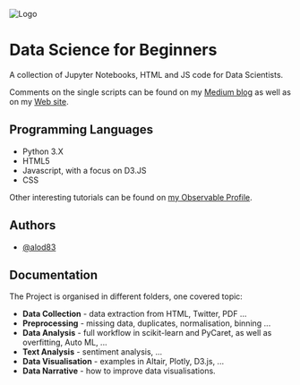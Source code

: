 
![Logo](https://alod83online.files.wordpress.com/2021/07/logo.jpg)

    
# Data Science for Beginners

A collection of Jupyter Notebooks, HTML and JS code for Data Scientists.

Comments on the single scripts can be found on my [Medium blog](https://alod83.medium.com/) as well as on my [Web site](https://alod83.altervista.org/).

## Programming Languages
* Python 3.X
* HTML5
* Javascript, with a focus on D3.JS
* CSS

Other interesting tutorials can be found on [my Observable Profile](https://observablehq.com/@alod83).
## Authors

- [@alod83](https://www.github.com/alod83)

  
## Documentation

The Project is organised in different folders, one covered topic:
* **Data Collection** - data extraction from HTML, Twitter, PDF ...
* **Preprocessing** - missing data, duplicates, normalisation, binning ...
* **Data Analysis** - full workflow in scikit-learn and PyCaret, as well as overfitting, Auto ML, ...
* **Text Analysis** - sentiment analysis, ...
* **Data Visualisation** - examples in Altair, Plotly, D3.js, ...
* **Data Narrative** - how to improve data visualisations.


  
  
